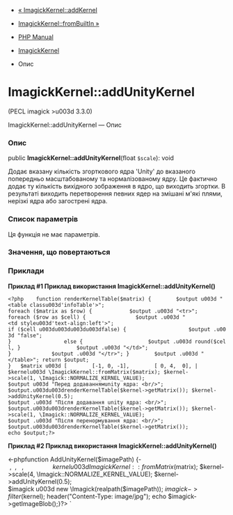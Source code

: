 - [« ImagickKernel::addKernel](imagickkernel.addkernel.md)
- [ImagickKernel::fromBuiltIn »](imagickkernel.frombuiltin.md)

- [PHP Manual](index.md)
- [ImagickKernel](class.imagickkernel.md)
- Опис

# ImagickKernel::addUnityKernel

(PECL imagick \>u003d 3.3.0)

ImagickKernel::addUnityKernel — Опис

### Опис

public **ImagickKernel::addUnityKernel**(float `$scale`): void

Додає вказану кількість згорткового ядра 'Unity' до вказаного
попередньо масштабованому та нормалізованому ядру. Це фактично
додає ту кількість вихідного зображення в ядро, що виходить
згортки. В результаті виходить перетворення певних ядер на
змішані м'які плями, нерізкі ядра або загострені ядра.

### Список параметрів

Ця функція не має параметрів.

### Значення, що повертаються

### Приклади

**Приклад #1 Приклад використання **ImagickKernel::addUnityKernel()****

` <?php    function renderKernelTable($matrix) {        $output u003d "<table classu003d'infoTable'>"; foreach ($matrix as $row) {            $output .u003d "<tr>"; foreach ($row as $cell) {                $output .u003d "<td styleu003d'text-align:left'>"; if ($cell u003du003du003du003dfalse) {                    $output .u003d "false"; }                 else {                     $output .u003d round($cell, }                  $output .u003d "</td>"; }             $output .u003d "</tr>"; }        $output .u003d "</table>"; return $output; }   $matrix u003d [        [-1, 0, -1],        [ 0, 4,  0], | $kernelu003d \ImagickKernel::fromMatrix($matrix); $kernel->scale(1, \Imagick::NORMALIZE_KERNEL_VALUE); $output u003d "Перед додаваннямunity ядра: <br/>"; $output.u003du003drenderKernelTable($kernel->getMatrix()); $kernel->addUnityKernel(0.5); $output .u003d "Після додавання unity ядра: <br/>"; $output.u003du003drenderKernelTable($kernel->getMatrix()); $kernel->scale(1, \Imagick::NORMALIZE_KERNEL_VALUE); $output .u003d "Після перенормування ядра: <br/>"; $output.u003du003drenderKernelTable($kernel->getMatrix()); echo $output;?> `

**Приклад #2 Приклад використання **ImagickKernel::addUnityKernel()****

<-phpfunction AddUnityKernel($imagePath) {- ,  ,   ,                 $kernelu003d ImagickKernel::fromMatrix($matrix); $kernel->scale(4, \Imagick::NORMALIZE_KERNEL_VALUE); $kernel->addUnityKernel(0.5); $imagick u003d new \Imagick(realpath($imagePath)); $imagick->filter($kernel); header("Content-Type: image/jpg"); echo $imagick->getImageBlob();}?> `
